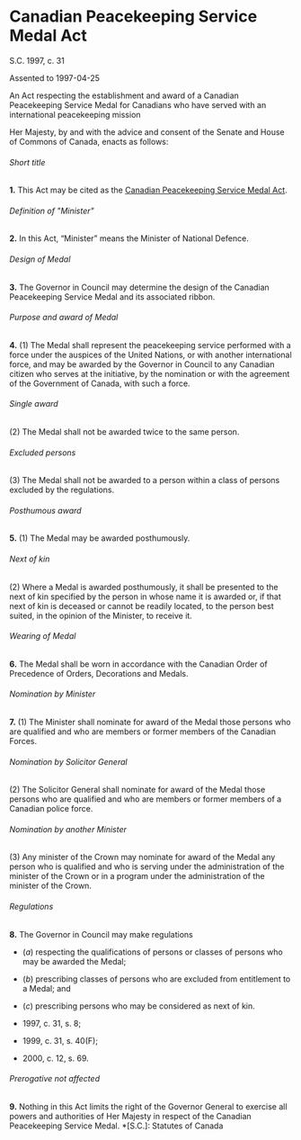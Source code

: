 # Canadian Peacekeeping Service Medal Act

S.C. 1997, c. 31

Assented to 1997-04-25

An Act respecting the establishment and award of a Canadian Peacekeeping Service Medal for Canadians who have served with an international peacekeeping mission

Her Majesty, by and with the advice and consent of the Senate and House of Commons of Canada, enacts as follows:

###### Short title

**1.** This Act may be cited as the [Canadian Peacekeeping Service Medal Act](/canada/eng/acts/C/C-21.1.md).

###### Definition of "Minister"

**2.** In this Act, “Minister” means the Minister of National Defence.

###### Design of Medal

**3.** The Governor in Council may determine the design of the Canadian Peacekeeping Service Medal and its associated ribbon.

###### Purpose and award of Medal

**4.** (1) The Medal shall represent the peacekeeping service performed with a force under the auspices of the United Nations, or with another international force, and may be awarded by the Governor in Council to any Canadian citizen who serves at the initiative, by the nomination or with the agreement of the Government of Canada, with such a force.

###### Single award

(2) The Medal shall not be awarded twice to the same person.

###### Excluded persons

(3) The Medal shall not be awarded to a person within a class of persons excluded by the regulations.

###### Posthumous award

**5.** (1) The Medal may be awarded posthumously.

###### Next of kin

(2) Where a Medal is awarded posthumously, it shall be presented to the next of kin specified by the person in whose name it is awarded or, if that next of kin is deceased or cannot be readily located, to the person best suited, in the opinion of the Minister, to receive it.

###### Wearing of Medal

**6.** The Medal shall be worn in accordance with the Canadian Order of Precedence of Orders, Decorations and Medals.

###### Nomination by Minister

**7.** (1) The Minister shall nominate for award of the Medal those persons who are qualified and who are members or former members of the Canadian Forces.

###### Nomination by Solicitor General

(2) The Solicitor General shall nominate for award of the Medal those persons who are qualified and who are members or former members of a Canadian police force.

###### Nomination by another Minister

(3) Any minister of the Crown may nominate for award of the Medal any person who is qualified and who is serving under the administration of the minister of the Crown or in a program under the administration of the minister of the Crown.

###### Regulations

**8.** The Governor in Council may make regulations

  * (_a_) respecting the qualifications of persons or classes of persons who may be awarded the Medal;

  * (_b_) prescribing classes of persons who are excluded from entitlement to a Medal; and

  * (_c_) prescribing persons who may be considered as next of kin.

  * 1997, c. 31, s. 8;
  * 1999, c. 31, s. 40(F);
  * 2000, c. 12, s. 69.

###### Prerogative not affected

**9.** Nothing in this Act limits the right of the Governor General to exercise all powers and authorities of Her Majesty in respect of the Canadian Peacekeeping Service Medal. 
  *[S.C.]: Statutes of Canada
